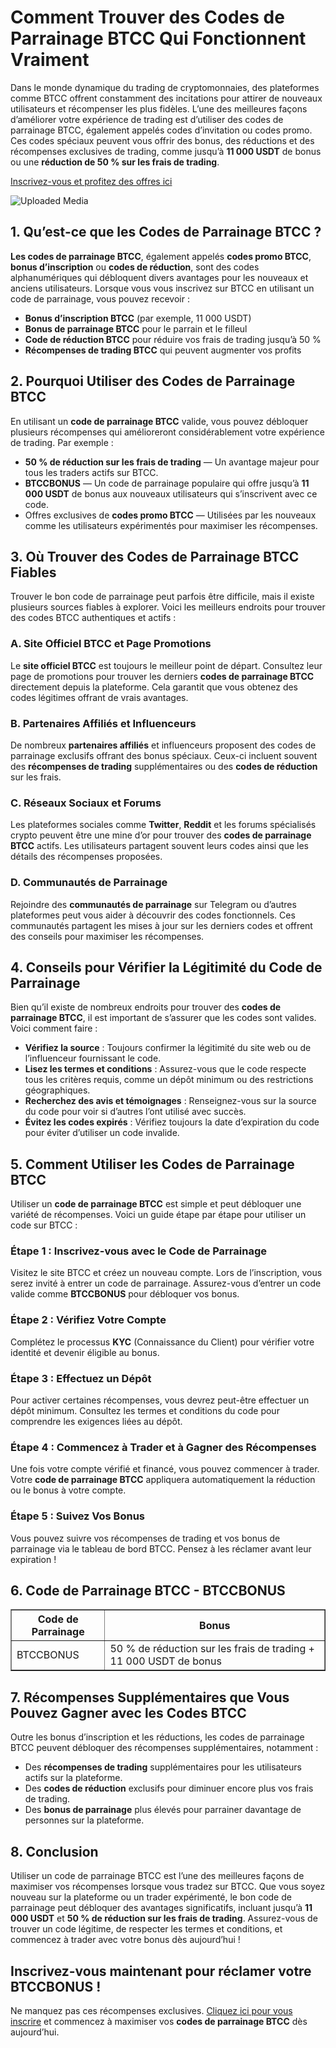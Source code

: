 <h1>Comment Trouver des Codes de Parrainage BTCC Qui Fonctionnent Vraiment</h1>
<p>Dans le monde dynamique du trading de cryptomonnaies, des plateformes comme BTCC offrent constamment des incitations pour attirer de nouveaux utilisateurs et récompenser les plus fidèles. L’une des meilleures façons d’améliorer votre expérience de trading est d’utiliser des codes de parrainage BTCC, également appelés codes d’invitation ou codes promo. Ces codes spéciaux peuvent vous offrir des bonus, des réductions et des récompenses exclusives de trading, comme jusqu’à <strong>11 000 USDT</strong> de bonus ou une <strong>réduction de 50 % sur les frais de trading</strong>.</p>
<p><a href="https://partner.btcc.com/us/c/BTCCBONUS/9303" target="_blank">Inscrivez-vous et profitez des offres ici</a></p>

<img class="_1sjywpl0 bc5nci19k bc5nci4t0 bc5nci45b bc5nci4ow" alt="Uploaded Media" src="https://images.mirror-media.xyz/publication-images/8YhC13gTXtlUakJcXMFGs.png?height=960&amp;width=1920">

<h2>1. Qu’est-ce que les Codes de Parrainage BTCC ?</h2>
<p><strong>Les codes de parrainage BTCC</strong>, également appelés <strong>codes promo BTCC</strong>, <strong>bonus d’inscription</strong> ou <strong>codes de réduction</strong>, sont des codes alphanumériques qui débloquent divers avantages pour les nouveaux et anciens utilisateurs. Lorsque vous vous inscrivez sur BTCC en utilisant un code de parrainage, vous pouvez recevoir :</p>
<ul>
<li><strong>Bonus d’inscription BTCC</strong> (par exemple, 11 000 USDT)</li>
<li><strong>Bonus de parrainage BTCC</strong> pour le parrain et le filleul</li>
<li><strong>Code de réduction BTCC</strong> pour réduire vos frais de trading jusqu’à 50 %</li>
<li><strong>Récompenses de trading BTCC</strong> qui peuvent augmenter vos profits</li>
</ul>

<h2>2. Pourquoi Utiliser des Codes de Parrainage BTCC</h2>
<p>En utilisant un <strong>code de parrainage BTCC</strong> valide, vous pouvez débloquer plusieurs récompenses qui amélioreront considérablement votre expérience de trading. Par exemple :</p>
<ul>
<li><strong>50 % de réduction sur les frais de trading</strong> — Un avantage majeur pour tous les traders actifs sur BTCC.</li>
<li><strong>BTCCBONUS</strong> — Un code de parrainage populaire qui offre jusqu’à <strong>11 000 USDT</strong> de bonus aux nouveaux utilisateurs qui s’inscrivent avec ce code.</li>
<li>Offres exclusives de <strong>codes promo BTCC</strong> — Utilisées par les nouveaux comme les utilisateurs expérimentés pour maximiser les récompenses.</li>
</ul>

<h2>3. Où Trouver des Codes de Parrainage BTCC Fiables</h2>
<p>Trouver le bon code de parrainage peut parfois être difficile, mais il existe plusieurs sources fiables à explorer. Voici les meilleurs endroits pour trouver des codes BTCC authentiques et actifs :</p>

<h3>A. Site Officiel BTCC et Page Promotions</h3>
<p>Le <strong>site officiel BTCC</strong> est toujours le meilleur point de départ. Consultez leur page de promotions pour trouver les derniers <strong>codes de parrainage BTCC</strong> directement depuis la plateforme. Cela garantit que vous obtenez des codes légitimes offrant de vrais avantages.</p>

<h3>B. Partenaires Affiliés et Influenceurs</h3>
<p>De nombreux <strong>partenaires affiliés</strong> et influenceurs proposent des codes de parrainage exclusifs offrant des bonus spéciaux. Ceux-ci incluent souvent des <strong>récompenses de trading</strong> supplémentaires ou des <strong>codes de réduction</strong> sur les frais.</p>

<h3>C. Réseaux Sociaux et Forums</h3>
<p>Les plateformes sociales comme <strong>Twitter</strong>, <strong>Reddit</strong> et les forums spécialisés crypto peuvent être une mine d’or pour trouver des <strong>codes de parrainage BTCC</strong> actifs. Les utilisateurs partagent souvent leurs codes ainsi que les détails des récompenses proposées.</p>

<h3>D. Communautés de Parrainage</h3>
<p>Rejoindre des <strong>communautés de parrainage</strong> sur Telegram ou d’autres plateformes peut vous aider à découvrir des codes fonctionnels. Ces communautés partagent les mises à jour sur les derniers codes et offrent des conseils pour maximiser les récompenses.</p>

<h2>4. Conseils pour Vérifier la Légitimité du Code de Parrainage</h2>
<p>Bien qu’il existe de nombreux endroits pour trouver des <strong>codes de parrainage BTCC</strong>, il est important de s’assurer que les codes sont valides. Voici comment faire :</p>
<ul>
<li><strong>Vérifiez la source</strong> : Toujours confirmer la légitimité du site web ou de l’influenceur fournissant le code.</li>
<li><strong>Lisez les termes et conditions</strong> : Assurez-vous que le code respecte tous les critères requis, comme un dépôt minimum ou des restrictions géographiques.</li>
<li><strong>Recherchez des avis et témoignages</strong> : Renseignez-vous sur la source du code pour voir si d’autres l’ont utilisé avec succès.</li>
<li><strong>Évitez les codes expirés</strong> : Vérifiez toujours la date d’expiration du code pour éviter d’utiliser un code invalide.</li>
</ul>

<h2>5. Comment Utiliser les Codes de Parrainage BTCC</h2>
<p>Utiliser un <strong>code de parrainage BTCC</strong> est simple et peut débloquer une variété de récompenses. Voici un guide étape par étape pour utiliser un code sur BTCC :</p>

<h3>Étape 1 : Inscrivez-vous avec le Code de Parrainage</h3>
<p>Visitez le site BTCC et créez un nouveau compte. Lors de l’inscription, vous serez invité à entrer un code de parrainage. Assurez-vous d’entrer un code valide comme <strong>BTCCBONUS</strong> pour débloquer vos bonus.</p>

<h3>Étape 2 : Vérifiez Votre Compte</h3>
<p>Complétez le processus <strong>KYC</strong> (Connaissance du Client) pour vérifier votre identité et devenir éligible au bonus.</p>

<h3>Étape 3 : Effectuez un Dépôt</h3>
<p>Pour activer certaines récompenses, vous devrez peut-être effectuer un dépôt minimum. Consultez les termes et conditions du code pour comprendre les exigences liées au dépôt.</p>

<h3>Étape 4 : Commencez à Trader et à Gagner des Récompenses</h3>
<p>Une fois votre compte vérifié et financé, vous pouvez commencer à trader. Votre <strong>code de parrainage BTCC</strong> appliquera automatiquement la réduction ou le bonus à votre compte.</p>

<h3>Étape 5 : Suivez Vos Bonus</h3>
<p>Vous pouvez suivre vos récompenses de trading et vos bonus de parrainage via le tableau de bord BTCC. Pensez à les réclamer avant leur expiration !</p>

<h2>6. Code de Parrainage BTCC - BTCCBONUS</h2>
<table border="1">
<thead>
<tr>
<th>Code de Parrainage</th>
<th>Bonus</th>
</tr>
</thead>
<tbody>
<tr>
<td>BTCCBONUS</td>
<td>50 % de réduction sur les frais de trading + 11 000 USDT de bonus</td>
</tr>
</tbody>
</table>

<h2>7. Récompenses Supplémentaires que Vous Pouvez Gagner avec les Codes BTCC</h2>
<p>Outre les bonus d’inscription et les réductions, les codes de parrainage BTCC peuvent débloquer des récompenses supplémentaires, notamment :</p>
<ul>
<li>Des <strong>récompenses de trading</strong> supplémentaires pour les utilisateurs actifs sur la plateforme.</li>
<li>Des <strong>codes de réduction</strong> exclusifs pour diminuer encore plus vos frais de trading.</li>
<li>Des <strong>bonus de parrainage</strong> plus élevés pour parrainer davantage de personnes sur la plateforme.</li>
</ul>

<h2>8. Conclusion</h2>
<p>Utiliser un code de parrainage BTCC est l’une des meilleures façons de maximiser vos récompenses lorsque vous tradez sur BTCC. Que vous soyez nouveau sur la plateforme ou un trader expérimenté, le bon code de parrainage peut débloquer des avantages significatifs, incluant jusqu’à <strong>11 000 USDT</strong> et <strong>50 % de réduction sur les frais de trading</strong>. Assurez-vous de trouver un code légitime, de respecter les termes et conditions, et commencez à trader avec votre bonus dès aujourd’hui !</p>

<h2>Inscrivez-vous maintenant pour réclamer votre BTCCBONUS !</h2>
<p>Ne manquez pas ces récompenses exclusives. <a href="https://partner.btcc.com/us/c/BTCCBONUS/9303">Cliquez ici pour vous inscrire</a> et commencez à maximiser vos <strong>codes de parrainage BTCC</strong> dès aujourd’hui.</p>
